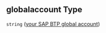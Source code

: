 ## globalaccount Type

`string` ([your SAP BTP global account](btpsa-parameters-properties-your-sap-btp-global-account.md))
